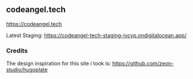 ## codeangel.tech

https://codeangel.tech

Latest Staging: https://codeangel-tech-staging-iycyp.ondigitalocean.app/


### Credits
The design inspiration for this site i took is: https://github.com/zeon-studio/hugoplate